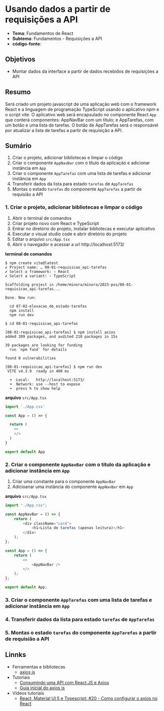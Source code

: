 # Usando dados a partir de requisições a API
- **Tema**: Fundamentos de React
- **Subtema**: Fundamentos - Requisições a API
- **código-fonte**: 

## Objetivos
- Montar dados da interface a partir de dados recebidos de requisições a API

## Resumo
Será criado um projeto javascript de uma aplicação web com o framework React e a 
linguagem de programação TypeScript usando o aplicativo npm e o script vite.
O aplicativo web será encapsulado no componente React `App` que conterá componentes: AppNavBar com um título; 
e AppTarefas, com um botão e uma lista de tarefas.
O botão de AppTarefas será o responsável por atualizar a lista de tarefas a partir de requisição a API.

## Sumário
1. Criar o projeto, adicionar bibliotecas e limpar o código
2. Criar o componente `AppNavBar` com o título da aplicação e adicionar instância em `App`
3. Criar o componente `AppTarefas` com uma lista de tarefas e adicionar instância em `App`
4. Transferir dados da lista para estado `tarefas` de `AppTarefas`
5. Montas o estado `tarefas` do componente `AppTarefas` a partir de requisião a API

### 1. Criar o projeto, adicionar bibliotecas e limpar o código
1. Abrir o terninal de comandos
2. Criar projeto novo com React e TypeScript
3. Entrar no diretório do projeto, instalar bibliotecas e executar aplicativo
4. Executar o visual studio code e abrir diretório do projeto
5. Editar o arquivo `src/App.tsx`
6. Abrir o navegador e acessar a url http://localhost:5173/

**terminal de comandos**
```console
$ npm create vite@latest
✔ Project name: … 08-01-requisicao_api-tarefas
✔ Select a framework: › React
✔ Select a variant: › TypeScript

Scaffolding project in /home/minora/minora/2023-pos/08-01-requisicao_api-tarefas...

Done. Now run:

  cd 07-02-elevacao_de_estado-tarefas
  npm install
  npm run dev

$ cd 08-01-requisicao_api-tarefas

[08-01-requisicao_api-tarefas] $ npm install axios
added 209 packages, and audited 210 packages in 15s

39 packages are looking for funding
  run `npm fund` for details

found 0 vulnerabilities

[08-01-requisicao_api-tarefas] $ npm run dev
 VITE v4.3.9  ready in 400 ms

  ➜  Local:   http://localhost:5173/
  ➜  Network: use --host to expose
  ➜  press h to show help

```

**arquivo** `src/App.tsx`
```javascript
import './App.css'

const App = () => {

  return (
    <>
    </>
  )
}

export default App

```

### 2. Criar o componente `AppNavBar` com o título da aplicação e adicionar instância em `App`

1. Criar uma constante para o componente `AppNavBar`
2. Adicioanar uma instância do componente `AppNavBar` em `App`

**arquivo** `src/App.tsx`
```javascript
import "./App.css";

const AppNavBar = () => {
	return (
		<div className="card">
			<h1>Lista de tarefas (apenas leitura)</h1>
		</div>
	);
};

const App = () => {
	return (
		<>
			<AppNavBar />
		</>
	);
};

export default App;

```

### 3. Criar o componente `AppTarefas` com uma lista de tarefas e adicionar instância em `App`

### 4. Transferir dados da lista para estado `tarefas` de `AppTarefas`

### 5. Montas o estado `tarefas` do componente `AppTarefas` a partir de requisião a API



## Linnks
- Ferramentas e bibliotecas
  - [axios js](https://axios-http.com/)
- Tutoriais
  - [Consumindo uma API com React.JS e Axios](https://www.devmedia.com.br/consumindo-uma-api-com-react-js-e-axios/42900)
  - [Guia inicial do axios js](https://axios-http.com/ptbr/docs/intro)
- Vídeos tutoriais
  - [React, Material UI 5 e Typescript: #20 - Como configurar o axios no React](https://youtu.be/t0RjS2aNgus)
